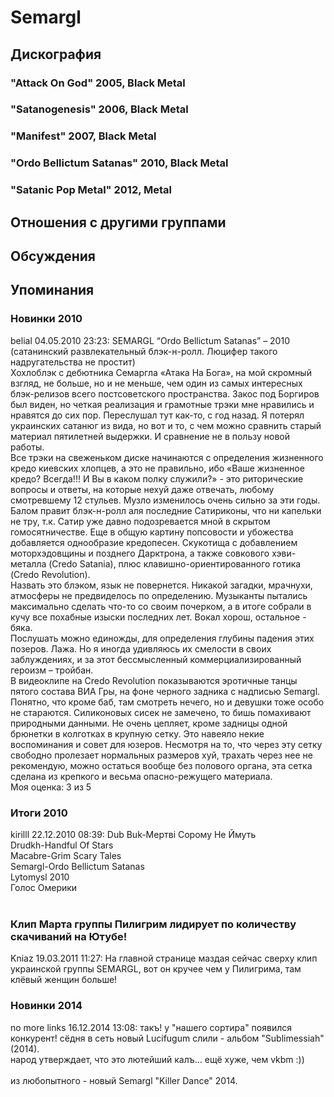 # Semargl



## Дискография

### "Attack On God" 2005, Black Metal



### "Satanogenesis" 2006, Black Metal



### "Manifest" 2007, Black Metal



### "Ordo Bellictum Satanas" 2010, Black Metal



### "Satanic Pop Metal" 2012, Metal




## Отношения с другими группами


## Обсуждения


## Упоминания

### Новинки 2010

belial 04.05.2010 23:23:
SEMARGL “Ordo Bellictum Satanas” – 2010 (сатанинский развлекательный блэк-н-ролл. Люцифер такого надругательства не простит)<BR>Хохлоблэк с дебютника Семаргла «Атака На Бога», на мой скромный взгляд, не больше, но и не меньше, чем один из самых интересных блэк-релизов всего постсоветского пространства. Закос под Боргиров был виден, но четкая реализация и грамотные трэки мне нравились и нравятся до сих пор. Переслушал тут как-то, с год назад. Я потерял украинских сатанюг из вида, но вот и то, с чем можно сравнить старый материал пятилетней выдержки. И сравнение не в пользу новой работы.<BR>Все трэки на свеженьком диске начинаются с определения жизненного кредо киевских хлопцев, а это не правильно, ибо «Ваше жизненное кредо? Всегда!!! И Вы в каком полку служили?» - это риторические вопросы и ответы, на которые нехуй даже отвечать, любому смотревшему 12 стульев. Музло изменилось очень сильно за эти годы. Балом правит блэк-н-ролл аля последние Сатириконы, что ни капельки не тру, т.к. Сатир уже давно подозревается мной в скрытом гомосятничестве. Еще в общую картину попсовости и убожества добавляется однообразие кредопесен. Скукотища с добавлением моторхэдовщины и позднего Дарктрона, а также совкового хэви-металла (Credo Satania), плюс клавишно-ориентированного готика (Credo Revolution).<BR>Назвать это блэком, язык не повернется. Никакой загадки, мрачнухи, атмосферы не предвиделось по определению. Музыканты пытались максимально сделать что-то со своим почерком, а в итоге собрали в кучу все похабные изыски последних лет. Вокал хорош, остальное - бяка. <BR>Послушать можно единожды, для определения глубины падения этих позеров. Лажа. Но я иногда удивляюсь их смелости в своих заблуждениях, и за этот бессмысленный коммерциализированный героизм – тройбан. <BR>В видеоклипе на Credo Revolution показываются эротичные танцы пятого состава ВИА Гры, на фоне черного задника с надписью Semargl. Понятно, что кроме баб, там смотреть нечего, но и девушки тоже особо не стараются. Силиконовых сисек не замечено, то бишь помахивают природными данными. Не очень цепляет, кроме задницы одной брюнетки в колготках в крупную сетку. Это навеяло некие воспоминания и совет для юзеров. Несмотря на то, что через эту сетку свободно пролезает нормальных размеров хуй, трахать через нее не рекомендую, можно остаться вообще без полового органа, эта сетка сделана из крепкого и весьма опасно-режущего материала.<BR>Моя оценка: 3 из 5<BR>

### Итоги 2010

kirilll 22.12.2010 08:39:
Dub Buk-Мертві Сорому Не Ймуть<BR>Drudkh-Handful Of Stars<BR>Macabre-Grim Scary Tales<BR>Semargl-Ordo Bellictum Satanas<BR>Lytomysl 2010<BR>Голос Омерики<BR><BR>

### Клип Марта группы Пилигрим лидирует по количеству скачиваний на Ютубе!

Kniaz 19.03.2011 11:27:
На главной странице маздая сейчас сверху клип украинской группы SEMARGL, вот он кручее чем у Пилигрима, там клёвый женщин больше!

### Новинки 2014

no more links 16.12.2014 13:08:
такъ! у "нашего сортира" появился конкурент! сёдня в сеть новый Lucifugum слили - альбом "Sublimessiah" (2014).<BR>народ утверждает, что это лютейший калъ... ещё хуже, чем vkbm :))<BR><BR>из любопытного - новый Semargl "Killer Dance" 2014.

